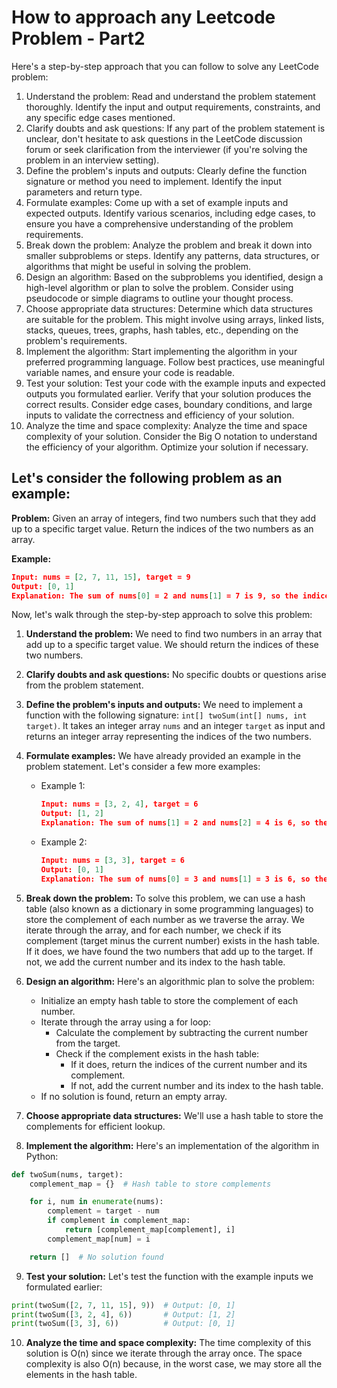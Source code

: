 # How to approach any Leetcode Problem - Part2
Here's a step-by-step approach that you can follow to solve any LeetCode problem:

1. Understand the problem: Read and understand the problem statement thoroughly. Identify the input and output requirements, constraints, and any specific edge cases mentioned.
2. Clarify doubts and ask questions: If any part of the problem statement is unclear, don't hesitate to ask questions in the LeetCode discussion forum or seek clarification from the interviewer (if you're solving the problem in an interview setting).
3. Define the problem's inputs and outputs: Clearly define the function signature or method you need to implement. Identify the input parameters and return type.
4. Formulate examples: Come up with a set of example inputs and expected outputs. Identify various scenarios, including edge cases, to ensure you have a comprehensive understanding of the problem requirements.
5. Break down the problem: Analyze the problem and break it down into smaller subproblems or steps. Identify any patterns, data structures, or algorithms that might be useful in solving the problem.
6. Design an algorithm: Based on the subproblems you identified, design a high-level algorithm or plan to solve the problem. Consider using pseudocode or simple diagrams to outline your thought process.
7. Choose appropriate data structures: Determine which data structures are suitable for the problem. This might involve using arrays, linked lists, stacks, queues, trees, graphs, hash tables, etc., depending on the problem's requirements.
8. Implement the algorithm: Start implementing the algorithm in your preferred programming language. Follow best practices, use meaningful variable names, and ensure your code is readable.
9. Test your solution: Test your code with the example inputs and expected outputs you formulated earlier. Verify that your solution produces the correct results. Consider edge cases, boundary conditions, and large inputs to validate the correctness and efficiency of your solution.
10. Analyze the time and space complexity: Analyze the time and space complexity of your solution. Consider the Big O notation to understand the efficiency of your algorithm. Optimize your solution if necessary.


## Let's consider the following problem as an example:
**Problem:** Given an array of integers, find two numbers such that they add up to a specific target value. Return the indices of the two numbers as an array.

**Example:**
```json
Input: nums = [2, 7, 11, 15], target = 9
Output: [0, 1]
Explanation: The sum of nums[0] = 2 and nums[1] = 7 is 9, so the indices [0, 1] are returned.
```

Now, let's walk through the step-by-step approach to solve this problem:

1. **Understand the problem:** We need to find two numbers in an array that add up to a specific target value. We should return the indices of these two numbers.

2. **Clarify doubts and ask questions:** No specific doubts or questions arise from the problem statement.

3. **Define the problem's inputs and outputs:** We need to implement a function with the following signature: `int[] twoSum(int[] nums, int target)`. It takes an integer array `nums` and an integer `target` as input and returns an integer array representing the indices of the two numbers.

4. **Formulate examples:** We have already provided an example in the problem statement. Let's consider a few more examples:
   - Example 1:
     ```json
     Input: nums = [3, 2, 4], target = 6
     Output: [1, 2]
     Explanation: The sum of nums[1] = 2 and nums[2] = 4 is 6, so the indices [1, 2] are returned.
     ```
   - Example 2:
     ```json
     Input: nums = [3, 3], target = 6
     Output: [0, 1]
     Explanation: The sum of nums[0] = 3 and nums[1] = 3 is 6, so the indices [0, 1] are returned.
     ```

5. **Break down the problem:** To solve this problem, we can use a hash table (also known as a dictionary in some programming languages) to store the complement of each number as we traverse the array. We iterate through the array, and for each number, we check if its complement (target minus the current number) exists in the hash table. If it does, we have found the two numbers that add up to the target. If not, we add the current number and its index to the hash table.

6. **Design an algorithm:** Here's an algorithmic plan to solve the problem:
   - Initialize an empty hash table to store the complement of each number.
   - Iterate through the array using a for loop:
     - Calculate the complement by subtracting the current number from the target.
     - Check if the complement exists in the hash table:
       - If it does, return the indices of the current number and its complement.
       - If not, add the current number and its index to the hash table.
   - If no solution is found, return an empty array.

7. **Choose appropriate data structures:** We'll use a hash table to store the complements for efficient lookup.

8. **Implement the algorithm:** Here's an implementation of the algorithm in Python:

```python
def twoSum(nums, target):
    complement_map = {}  # Hash table to store complements

    for i, num in enumerate(nums):
        complement = target - num
        if complement in complement_map:
            return [complement_map[complement], i]
        complement_map[num] = i

    return []  # No solution found
```

9. **Test your solution:** Let's test the function with the example inputs we formulated earlier:
```python
print(twoSum([2, 7, 11, 15], 9))  # Output: [0, 1]
print(twoSum([3, 2, 4], 6))       # Output: [1, 2]
print(twoSum([3, 3], 6))          # Output: [0, 1]
```

10. **Analyze the time and space complexity:** The time complexity of this solution is O(n) since we iterate through the array once. The space complexity is also O(n) because, in the worst case, we may store all the elements in the hash table.

